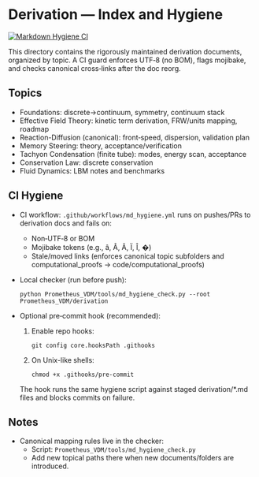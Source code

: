 # Derivation — Index and Hygiene

<!-- Update OWNER/REPO with your GitHub slug to render the badge correctly -->
[![Markdown Hygiene CI](https://github.com/justinlietz93/Prometheus_VDM/actions/workflows/md_hygiene.yml/badge.svg)](https://github.com/justinlietz93/Prometheus_VDM/actions/workflows/md_hygiene.yml)

This directory contains the rigorously maintained derivation documents, organized by topic. A CI guard enforces UTF‑8 (no BOM), flags mojibake, and checks canonical cross‑links after the doc reorg.

## Topics

- Foundations: discrete→continuum, symmetry, continuum stack
- Effective Field Theory: kinetic term derivation, FRW/units mapping, roadmap
- Reaction-Diffusion (canonical): front‑speed, dispersion, validation plan
- Memory Steering: theory, acceptance/verification
- Tachyon Condensation (finite tube): modes, energy scan, acceptance
- Conservation Law: discrete conservation
- Fluid Dynamics: LBM notes and benchmarks

## CI Hygiene

- CI workflow: `.github/workflows/md_hygiene.yml` runs on pushes/PRs to derivation docs and fails on:
  - Non‑UTF‑8 or BOM
  - Mojibake tokens (e.g., â, Â, Ã, Ï, Î, �)
  - Stale/moved links (enforces canonical topic subfolders and computational_proofs → code/computational_proofs)

- Local checker (run before push):

  ```
  python Prometheus_VDM/tools/md_hygiene_check.py --root Prometheus_VDM/derivation
  ```

- Optional pre‑commit hook (recommended):
  1) Enable repo hooks:

     ```
     git config core.hooksPath .githooks
     ```

  2) On Unix-like shells:

     ```
     chmod +x .githooks/pre-commit
     ```

  The hook runs the same hygiene script against staged derivation/*.md files and blocks commits on failure.

## Notes

- Canonical mapping rules live in the checker:
  - Script: `Prometheus_VDM/tools/md_hygiene_check.py`
  - Add new topical paths there when new documents/folders are introduced.
